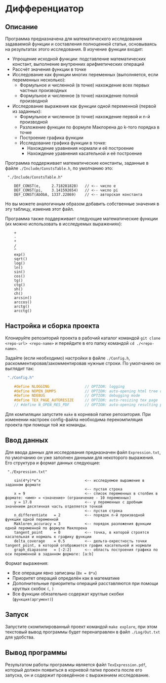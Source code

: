 # Дифференциатор

## Описание

Программа предназначена для математического исследования задаваемой функции и составления полноценной статьи, основываясь на результатах этого исследования. В изучение функции входит:

- Упрощение исходной функции: подставление математических констант, выполнение внутренних арифметических операций
- Рассчёт значения функции в точке
- Исследование как функции многих переменных (выполняется, если переменных несколько):
    - Формульное и численной (в точке) нахождение всех первых частных производных
    - Формульное и численное (в точке) нахождение полной производной
- Исследование выражения как функции одной переменной (первой из заданных):
    - Формульное и численное (в точке) нахождение первой и n-й производной
    - Разложение функции по формуле Маклорена до k-того порядка в точке
    - Построение графика функции
    - Исследование графика функции в точке:
        - Нахождение уравнения нормали и её построение
        - Нахождение уравнения касательной и её построение

Программа поддерживает математические константы, заданные в файле ``./Include/ConstsTable.h``, по умолчанию это:

```
 "./Include/ConstsTable.h"

    DEF_CONST(e,     2.718281828)   // <-- число e
    DEF_CONST(pi,    3.141592654)   // <-- число pi
    DEF_CONST(AbObA, 1337.22869)    // <-- авторская константа
```

Но вы можете аналогичным образом добавить собственные значения в эту таблицу, изменив этот файл.

Программа также поддерживает следующие математические функции (их можно использовать в исследуемых выражениях):
```
    +
    -
    *
    /
    ^
    exp()
    sqrt()
    log()
    ln()
    sin()
    cos()
    tg()
    ctg()
    sh()
    ch()
    arcsin()
    arccos()
    arctg()
    arcctg()
```

## Настройка и сборка проекта

Клонируйте репозиторий проекта в рабочий каталог командой ``git clone <repo-url> <repo-name>`` и перейдите в его папку командой ``cd ./<repo-name>``.

Задайте (если необходимо) настройки в файле ``./Config.h``, раскомментировав/закомментировав нужные строки. По умолчанию он выглядит так:
```C
 "./Config.h"

    #define NLOGGING                // OPTION: logging                          <-- Отключение логирование в файл ./Log/Log.txt
    #define NOPEN_DUMPS             // OPTION: auto-opening html tree dumps     <-- Отключение автоматического открытия распечаток дереева выражения
    #define NDEBUG                  // OPTION: debugging mode                   <-- Отключение режима отладки
    #define TEX_PAGE_AUTORESIZE     // OPTION: auto-resizing tex page           <-- Автоформатирование выходного файла по размеру выражений
    // #define N_OPEN_RES_PDF       // OPTION: auto-opening resulting pdf file  <-- Отключение автоматического открытия итогового файла-статьи
```

Для компиляции запустите ``make`` в корневой папке репозитория. При изменении настроек config-файла необходима перекомпиляция проекта при помощи той же команды.

## Ввод данных

Для ввода данных для исследования предназначен файл ``Expression.txt``, по умолчанию он уже заполнен данными для некоторого выражения. Его структура и формат данных следующие:
```
 "./Expression.txt"

    sin(4*y)*e^x                    <-- исследуемое выражение в заданном формате
                                    <-- пустая строка
    x = 9                           <-- список переменных в столбик в формате: <имя> = <значение> (ограничение - 10 переменных)
    y = 17.8                        <-- у переменных с дробным значением десятичная часть отделяется точкой
                                    <-- пустая строка
    n_differentiate   = 2           <-- порядок n-й производной функции одной переменной
    Makloren_accuracy = 3           <-- порядок разложения функции одной переменной по формуле Маклорена
    tangent_point     = 0           <-- точка, в которой строятся касательная и нормаль к графику функции
    delta_coverage    = 0.5         <-- дельта-окрестность точки tangent_point, в которой отображается график касательной и нормали
    graph_diapasone   = [-2:2]      <-- область построения графика по оси переменной в заданном формате: [a:b]
```

Формат выражения:
- Все операции явно записаны (``8x = 8*x``)
- Приоритет операций определён как в математике
- Дополнительные приоритеты операций расставляются при помощи круглых скобок ``(``, ``)``
- Все функции обязательно содержат круглые скобки (``функция(аргумент)``)

## Запуск

Запустите скомпилированный проект командой ``make explore``, при этом текстовый вывод программы будет перенаправлен в файл ``./Log/Out.txt`` для удобства.

## Вывод программы

Результатом работы программы является файл ``TexExpression.pdf``, который должен появиться в корневой папке проекта после его запуска, он и содержит проведённое с выражением исследование.
